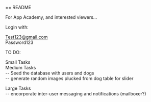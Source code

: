 == README

For App Academy, and interested viewers...

Login with:

Test123@gmail.com <br >
Password123

TO DO:

Small Tasks <br >
Medium Tasks <br >
-- Seed the database with users and dogs <br>
-- generate random images plucked from dog table for slider <br >

Large Tasks <br>
-- encorporate inter-user messaging and notifications (mailboxer?)




